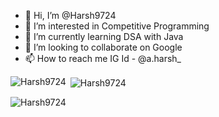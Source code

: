 - 👋 Hi, I’m @Harsh9724
- 👀 I’m interested in Competitive Programming
- 🌱 I’m currently learning DSA with Java
- 💞️ I’m looking to collaborate on Google
- 📫 How to reach me IG Id - @a.harsh_

<!---
Harsh9724/Harsh9724 is a ✨ special ✨ repository because its `README.md` (this file) appears on your GitHub profile.
You can click the Preview link to take a look at your changes.
--->


<p><img align="left" src="https://github-readme-stats.vercel.app/api/top-langs?username=Harsh9724&show_icons=true&locale=en&layout=compact" alt="Harsh9724" /></p>

<p>&nbsp;<img align="center" src="https://github-readme-stats.vercel.app/api?username=Harsh9724&show_icons=true&locale=en" alt="Harsh9724" /></p>

<p><img align="center" src="https://github-readme-streak-stats.herokuapp.com/?user=Harsh9724&" alt="Harsh9724" /></p>
